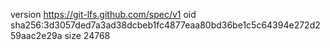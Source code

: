 version https://git-lfs.github.com/spec/v1
oid sha256:3d3057ded7a3ad38dcbeb1fc4877eaa80bd36be1c5c64394e272d259aac2e29a
size 24768
